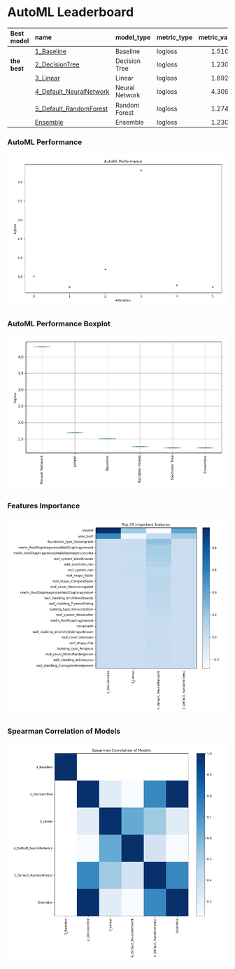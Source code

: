 # AutoML Leaderboard

| Best model   | name                                                         | model_type     | metric_type   |   metric_value |   train_time |
|:-------------|:-------------------------------------------------------------|:---------------|:--------------|---------------:|-------------:|
|              | [1_Baseline](1_Baseline/README.md)                           | Baseline       | logloss       |        1.51076 |         0.89 |
| **the best** | [2_DecisionTree](2_DecisionTree/README.md)                   | Decision Tree  | logloss       |        1.23026 |        15.18 |
|              | [3_Linear](3_Linear/README.md)                               | Linear         | logloss       |        1.69297 |         7.56 |
|              | [4_Default_NeuralNetwork](4_Default_NeuralNetwork/README.md) | Neural Network | logloss       |        4.30916 |         1.94 |
|              | [5_Default_RandomForest](5_Default_RandomForest/README.md)   | Random Forest  | logloss       |        1.27455 |         9.87 |
|              | [Ensemble](Ensemble/README.md)                               | Ensemble       | logloss       |        1.23026 |         0.16 |

### AutoML Performance
![AutoML Performance](ldb_performance.png)

### AutoML Performance Boxplot
![AutoML Performance Boxplot](ldb_performance_boxplot.png)

### Features Importance
![features importance across models](features_heatmap.png)



### Spearman Correlation of Models
![models spearman correlation](correlation_heatmap.png)

